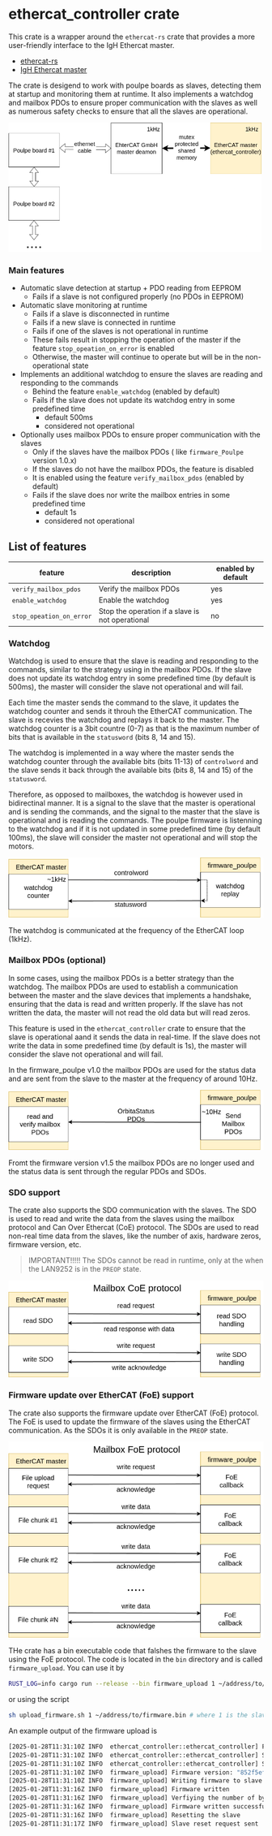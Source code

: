 # ethercat_controller crate

This crate is a wrapper around the `ethercat-rs` crate that provides a more user-friendly interface to the IgH Ethercat master. 

- [ethercat-rs](https://github.com/ethercat-rs/ethercat)
- [IgH Ethercat master](https://etherlab.org/en_GB/ethercat)

The crate is desigend to work with poulpe boards as slaves, detecting them at startup and monitoring them at runtime. It also implements a watchdog and mailbox PDOs to ensure proper communication with the slaves as well as numerous safety checks to ensure that all the slaves are operational.

<img src="../docs/images/ethercat_controller.png" width="500">


### Main features

- Automatic slave detection at startup + PDO reading from EEPROM
    - Fails if a slave is not configured properly (no PDOs in EEPROM)
- Automatic slave monitoring at runtime
    - Fails if a slave is disconnected in runtime
    - Fails if a new slave is connected in runtime
    - Fails if one of the slaves is not operational in runtime
    - These fails result in stopping the operation of the master if the feature `stop_opeation_on_error` is enabled
    - Otherwise, the master will continue to operate but will be in the non-operational state 
- Implements an additional watchdog to ensure the slaves are reading and responding to the commands
    - Behind the feature `enable_watchdog` (enabled by default)
    - Fails if the slave does not update its watchdog entry in some predefined time
        - default 500ms
        - considered not operational
- Optionally uses mailbox PDOs to ensure proper communication with the slaves 
    - Only if the slaves have the mailbox PDOs ( like `firmware_Poulpe` version 1.0.x)
    - If the slaves do not have the mailbox PDOs, the feature is disabled
    - It is enabled using the feature `verify_mailbox_pdos` (enabled by default) 
    - Fails if the slave does nor write the mailbox entries in some predefined time 
        - default 1s
        - considered not operational

## List of features

feature | description | enabled by default
--- | --- | ---
`verify_mailbox_pdos` | Verify the mailbox PDOs | yes
`enable_watchdog` | Enable the watchdog | yes
`stop_opeation_on_error` | Stop the operation if a slave is not operational | no

### Watchdog

Watchdog is used to ensure that the slave is reading and responding to the commands, similar to the strategy using in the mailbox PDOs. If the slave does not update its watchdog entry in some predefined time (by default is 500ms), the master will consider the slave not operational and will fail. 

Each time the master sends the command to the slave, it updates the watchdog counter and sends it throuh the EtherCAT communication. The slave is recevies the watchdog and replays it back to the master. The watchdog counter is a 3bit countre (0-7) as that is the maximum number of bits that is available in the `statusword` (bits 8, 14 and 15). 

The watchdog is implemented in a way where the master sends the watchdog counter through the available bits (bits 11-13) of `controlword` and the slave sends it back through the available bits (bits 8, 14 and 15) of the `statusword`. 

Therefore, as opposed to mailboxes, the watchdog is however used in bidirectinal manner. It is a signal to the slave that the master is operational and is sending the commands, and the signal to the master that the slave is operational and is reading the commands. The poulpe firmware is listenning to the watchdog and if it is not updated in some predefined time (by default 100ms), the slave will consider the master not operational and will stop the motors.

<img src="../docs/images/watchdog.png">

The watchdog is communicated at the frequency of the EtherCAT loop (1kHz).


### Mailbox PDOs (optional) 

In some cases, using the mailbox PDOs is a better strategy than the watchdog. The mailbox PDOs are used to establish a communication between the master and the slave devices that implements a handshake, ensuring that the data is read and written properly. If the slave has not written the data, the master will not read the old data but will read zeros. 

This feature is used in the `ethercat_controller` crate to ensure that the slave is operational aand it sends the data in real-time. If the slave does not write the data in some predefined time (by default is 1s), the master will consider the slave not operational and will fail. 

In the firmware_poulpe v1.0 the mailbox PDOs are used for the status data and are sent from the slave to the master at the frequency of around 10Hz.

<img src="../docs/images/mailbox.png">

Fromt the firmware version v1.5 the mailbox PDOs are no longer used and the status data is sent through the regular PDOs and SDOs.

### SDO support

The crate also supports the SDO communication with the slaves. The SDO is used to read and write the data from the slaves using the mailbox protocol and Can Over Ethercat (CoE) protocol. The SDOs are used to read non-real time data from the slaves, like the number of axis, hardware zeros, firmware version, etc. 
> IMPORTANT!!!!!
> The SDOs cannot be read in runtime, only at the when the LAN9252 is in the `PREOP` state. 

<img src="../docs/images/ethercat_sdo.png">

### Firmware update over EtherCAT (FoE) support

The crate also supports the firmware update over EtherCAT (FoE) protocol. The FoE is used to update the firmware of the slaves using the EtherCAT communication. As the SDOs it is only available in the `PREOP` state. 

<img src="../docs/images/ethercat_foe.png">

THe crate has a bin executable code that falshes the firmware to the slave using the FoE protocol. The code is located in the `bin` directory and is called `firmware_upload`. You can use it by

```bash
RUST_LOG=info cargo run --release --bin firmware_upload 1 ~/address/to/firmware.bin # where 1 is the slave number                       
```

or using the script 

```bash
sh upload_firmware.sh 1 ~/address/to/firmware.bin # where 1 is the slave number
```

An example output of the firmware upload is 

```bash
[2025-01-28T11:31:10Z INFO  ethercat_controller::ethercat_controller] Found 2 slaves
[2025-01-28T11:31:10Z INFO  ethercat_controller::ethercat_controller] Slave "RightWristOrbita3d" at position 0
[2025-01-28T11:31:10Z INFO  ethercat_controller::ethercat_controller] Slave "RightShoulderOrbita2d" at position 1
[2025-01-28T11:31:10Z INFO  firmware_upload] Firmware version: "852f5efada7000e73385cf6d69e588613eaea36b"
[2025-01-28T11:31:10Z INFO  firmware_upload] Writing firmware to slave SlavePos(1) from file firmware.bin, with size 117104
[2025-01-28T11:31:16Z INFO  firmware_upload] Firmware written
[2025-01-28T11:31:16Z INFO  firmware_upload] Verfiying the number of bytes written
[2025-01-28T11:31:16Z INFO  firmware_upload] Firmware written successfully, 117104 bytes written
[2025-01-28T11:31:16Z INFO  firmware_upload] Resetting the slave
[2025-01-28T11:31:17Z INFO  firmware_upload] Slave reset request sent
```
